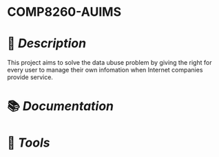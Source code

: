 # COMP8260-AUIMS

# :memo: *Description*
This project aims to solve the data ubuse problem by giving the right for every user to manage their own infomation when Internet companies provide service.

# :books: *Documentation*

# :wrench: *Tools*
